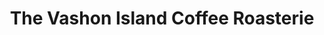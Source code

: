 ---
title: "The Vashon Island Coffee Roasterie"
url: /vashon/the-vashon-island-coffee-roasterie/
shop: Kaffee
---